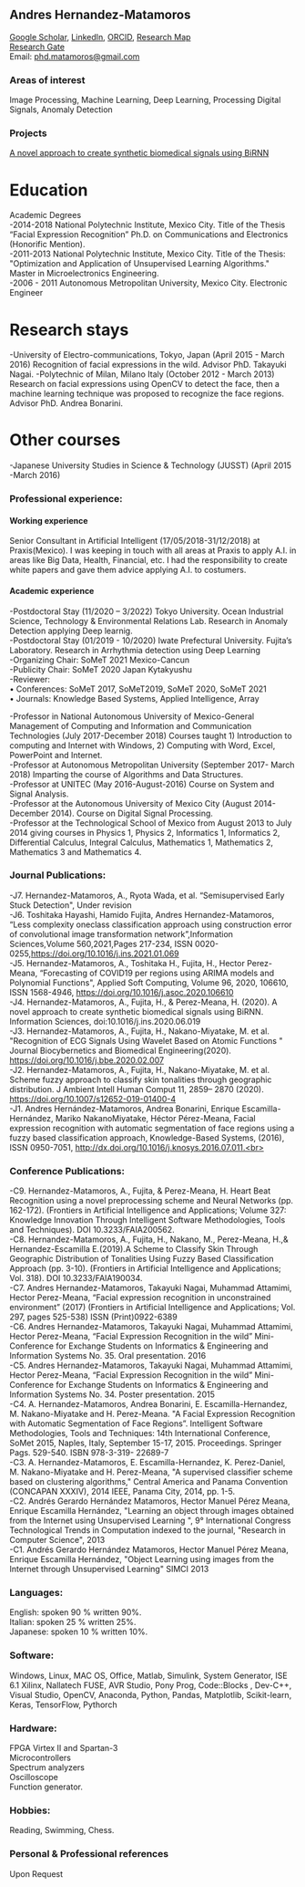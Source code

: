 ## Andres Hernandez-Matamoros
[Google Scholar]( https://scholar.google.com/citations?user=kkE-410AAAAJ&hl=en),
[LinkedIn](https://www.linkedin.com/in/andr%C3%A9s-h-ab626b78),
[ORCID](https://orcid.org/0000-0002-4896-2909),
[Research Map](https://researchmap.jp/matamoros?lang=en)<br>
[Research Gate](https://www.researchgate.net/profile/Andres-Hernandez-Matamoros)<br>
Email: phd.matamoros@gmail.com<br>

### Areas of interest

Image Processing, Machine Learning, Deep Learning, Processing Digital Signals, Anomaly Detection<br>

### Projects

[A novel approach to create synthetic biomedical signals using BiRNN](https://phdmatamoros.github.io/BiRNN/)



# Education
Academic Degrees<br>
-2014-2018 National Polytechnic Institute, Mexico City.
Title of the Thesis “Facial Expression Recognition”
Ph.D. on Communications and Electronics (Honorific Mention). <br>
-2011-2013 National Polytechnic Institute, Mexico City.
Title of the Thesis: "Optimization and Application of Unsupervised Learning Algorithms."
Master in Microelectronics Engineering. <br>
-2006 - 2011 Autonomous Metropolitan University, Mexico City.
Electronic Engineer
# Research stays
-University of Electro-communications, Tokyo, Japan (April 2015 - March 2016) Recognition of facial
expressions in the wild. Advisor PhD. Takayuki Nagai.
-Polytechnic of Milan, Milano Italy (October 2012 - March 2013) Research on facial expressions using
OpenCV to detect the face, then a machine learning technique was proposed to recognize the face
regions. Advisor PhD. Andrea Bonarini.
#  Other courses
-Japanese University Studies in Science & Technology (JUSST) (April 2015 -March 2016)



### Professional experience:
#### Working experience
Senior Consultant in Artificial Intelligent (17/05/2018-31/12/2018) at Praxis(Mexico). I was keeping
in touch with all areas at Praxis to apply A.I. in areas like Big Data, Health, Financial, etc. I had the
responsibility to create white papers and gave them advice applying A.I. to costumers.
#### Academic experience
-Postdoctoral Stay (11/2020 – 3/2022) Tokyo University. Ocean Industrial Science, Technology &
Environmental Relations Lab. Research in Anomaly Detection applying Deep learnig.<br>
-Postdoctoral Stay (01/2019 - 10/2020) Iwate Prefectural University. Fujita’s Laboratory. Research in
Arrhythmia detection using Deep Learning<br>
-Organizing Chair: SoMeT 2021 Mexico-Cancun<br>
-Publicity Chair: SoMeT 2020 Japan Kytakyushu<br>
-Reviewer:<br>
• Conferences: SoMeT 2017, SoMeT2019, SoMeT 2020, SoMeT 2021<br>
• Journals: Knowledge Based Systems, Applied Intelligence, Array<br>

-Professor in National Autonomous University of Mexico-General Management of Computing and
Information and Communication Technologies (July 2017-December 2018) Courses taught 1)
Introduction to computing and Internet with Windows, 2) Computing with Word, Excel, PowerPoint
and Internet.<br>
-Professor at Autonomous Metropolitan University (September 2017- March 2018) Imparting the
course of Algorithms and Data Structures.<br>
-Professor at UNITEC (May 2016-August-2016) Course on System and Signal Analysis.<br>
-Professor at the Autonomous University of Mexico City (August 2014-December 2014). Course on
Digital Signal Processing.<br>
-Professor at the Technological School of Mexico from August 2013 to July 2014 giving courses in
Physics 1, Physics 2, Informatics 1, Informatics 2, Differential Calculus, Integral Calculus,
Mathematics 1, Mathematics 2, Mathematics 3 and Mathematics 4.<br>
### Journal Publications:
-J7. Hernandez-Matamoros, A., Ryota Wada, et al. “Semisupervised Early Stuck Detection", Under
revision<br>
-J6. Toshitaka Hayashi, Hamido Fujita, Andres Hernandez-Matamoros, “Less complexity oneclass classification approach using construction error of convolutional image transformation network”,Information Sciences,Volume 560,2021,Pages 217-234, ISSN 0020-0255,https://doi.org/10.1016/j.ins.2021.01.069<br>
-J5. Hernandez-Matamoros, A., Toshitaka H., Fujita, H., Hector Perez-Meana, “Forecasting of COVID19 per regions using ARIMA models and Polynomial Functions", Applied Soft Computing, Volume 96, 2020, 106610, ISSN 1568-4946, https://doi.org/10.1016/j.asoc.2020.106610<br>
-J4. Hernandez-Matamoros, A., Fujita, H., & Perez-Meana, H. (2020). A novel approach to create synthetic biomedical signals using BiRNN. Information Sciences, doi:10.1016/j.ins.2020.06.019<br>
-J3. Hernandez-Matamoros, A., Fujita, H., Nakano-Miyatake, M. et al. "Recognition of ECG Signals Using Wavelet Based on Atomic Functions " Journal Biocybernetics and Biomedical Engineering(2020). https://doi.org/10.1016/j.bbe.2020.02.007<br>
-J2. Hernandez-Matamoros, A., Fujita, H., Nakano-Miyatake, M. et al. Scheme fuzzy approach to classify skin tonalities through geographic distribution. J Ambient Intell Human Comput 11, 2859– 2870 (2020). https://doi.org/10.1007/s12652-019-01400-4<br>
-J1. Andres Hernández-Matamoros, Andrea Bonarini, Enrique Escamilla-Hernández, Mariko NakanoMiyatake, Héctor Pérez-Meana, Facial expression recognition with automatic segmentation of face regions using a fuzzy based classification approach, Knowledge-Based Systems, (2016), ISSN 0950-7051, http://dx.doi.org/10.1016/j.knosys.2016.07.011.<br>
### Conference Publications:
-C9. Hernandez-Matamoros, A., Fujita, & Perez-Meana, H. Heart Beat Recognition using a novel preprocessing scheme and Neural Networks (pp. 162-172). (Frontiers in Artificial Intelligence and Applications; Volume 327: Knowledge Innovation Through Intelligent Software Methodologies, Tools and Techniques). DOI 10.3233/FAIA200562.<br>
-C8. Hernandez-Matamoros, A., Fujita, H., Nakano, M., Perez-Meana, H.,& Hernandez-Escamilla E.(2019).A Scheme to Classify Skin Through Geographic Distribution of Tonalities Using Fuzzy Based Classification Approach (pp. 3-10). (Frontiers in Artificial Intelligence and Applications; Vol. 318). DOI 10.3233/FAIA190034.<br>
-C7. Andres Hernandez-Matamoros, Takayuki Nagai, Muhammad Attamimi, Hector Perez-Meana, “Facial expression recognition in unconstrained environment” (2017) (Frontiers in Artificial Intelligence and Applications; Vol. 297, pages 525-538) ISSN (Print)0922-6389<br>
-C6. Andres Hernandez-Matamoros, Takayuki Nagai, Muhammad Attamimi, Hector Perez-Meana, “Facial Expression Recognition in the wild” Mini-Conference for Exchange Students on Informatics & Engineering and Information Systems No. 35. Oral presentation. 2016<br>
-C5. Andres Hernandez-Matamoros, Takayuki Nagai, Muhammad Attamimi, Hector Perez-Meana, “Facial Expression Recognition in the wild” Mini-Conference for Exchange Students on Informatics & Engineering and Information Systems No. 34. Poster presentation. 2015<br>
-C4. A. Hernandez-Matamoros, Andrea Bonarini, E. Escamilla-Hernandez, M. Nakano-Miyatake and H. Perez-Meana. "A Facial Expression Recognition with Automatic Segmentation of Face Regions”. Intelligent Software Methodologies, Tools and Techniques: 14th International Conference, SoMet 2015, Naples, Italy, September 15-17, 2015. Proceedings. Springer Pags. 529-540. ISBN 978-3-319- 22689-7<br>
-C3. A. Hernandez-Matamoros, E. Escamilla-Hernandez, K. Perez-Daniel, M. Nakano-Miyatake and H. Perez-Meana, "A supervised classifier scheme based on clustering algorithms," Central America and Panama Convention (CONCAPAN XXXIV), 2014 IEEE, Panama City, 2014, pp. 1-5.<br>
-C2. Andrés Gerardo Hernández Matamoros, Hector Manuel Pérez Meana, Enrique Escamilla Hernández, "Learning an object through images obtained from the Internet using Unsupervised Learning ", 9° International Congress Technological Trends in Computation indexed to the journal, "Research in Computer Science", 2013<br> 
-C1. Andrés Gerardo Hernández Matamoros, Hector Manuel Pérez Meana, Enrique Escamilla Hernández, "Object Learning using images from the Internet through Unsupervised Learning" SIMCI 2013 <br>

### Languages:

English: spoken 90 % written 90%.<br>
Italian: spoken 25 % written 25%.<br>
Japanese: spoken 10 % written 10%.<br>
### Software:
Windows, Linux, MAC OS, Office, Matlab, Simulink, System Generator, ISE 6.1 Xilinx, Nallatech FUSE,
AVR Studio, Pony Prog, Code::Blocks , Dev-C++, Visual Studio, OpenCV, Anaconda, Python, Pandas,
Matplotlib, Scikit-learn, Keras, TensorFlow, Pythorch
### Hardware:
FPGA Virtex II and Spartan-3<br>
Microcontrollers<br>
Spectrum analyzers<br>
Oscilloscope<br>
Function generator.
### Hobbies:
Reading, Swimming, Chess.
### Personal & Professional references
Upon Request

